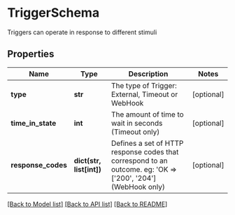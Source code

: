 # TriggerSchema

Triggers can operate in response to different stimuli

## Properties
Name | Type | Description | Notes
------------ | ------------- | ------------- | -------------
**type** | **str** | The type of Trigger: External, Timeout or WebHook | [optional] 
**time_in_state** | **int** | The amount of time to wait in seconds (Timeout only) | [optional] 
**response_codes** | **dict(str, list[int])** | Defines a set of HTTP response codes that correspond to an outcome. eg: &#39;OK &#x3D;&gt;  [&#39;200&#39;, &#39;204&#39;] (WebHook only) | [optional] 

[[Back to Model list]](../README.md#documentation-for-models) [[Back to API list]](../README.md#documentation-for-api-endpoints) [[Back to README]](../README.md)


